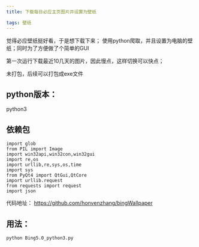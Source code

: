 ```yaml
---
title: 下载每日必应主页图片并设置为壁纸

tags: 壁纸
---
```

觉得必应壁纸挺好看，于是想下载下来；
使用python爬取，并且设置为电脑的壁纸；同时为了方便做了个简单的GUI

第一次运行下载最近10几天的图片，因此慢点，这样切换可以快点；

未打包，后续可以打包成exe文件

<!--more--> 

## python版本：
python3

## 依赖包
```
import glob
from PIL import Image
import win32api,win32con,win32gui
import re,os
import urllib,re,sys,os,time
import sys
from PyQt4 import QtGui,QtCore
import urllib.request
from requests import request
import json
```

代码地址：
https://github.com/honvenzhang/bingWallpaper


## 用法：
```
python Bing5.0_python3.py 
```



